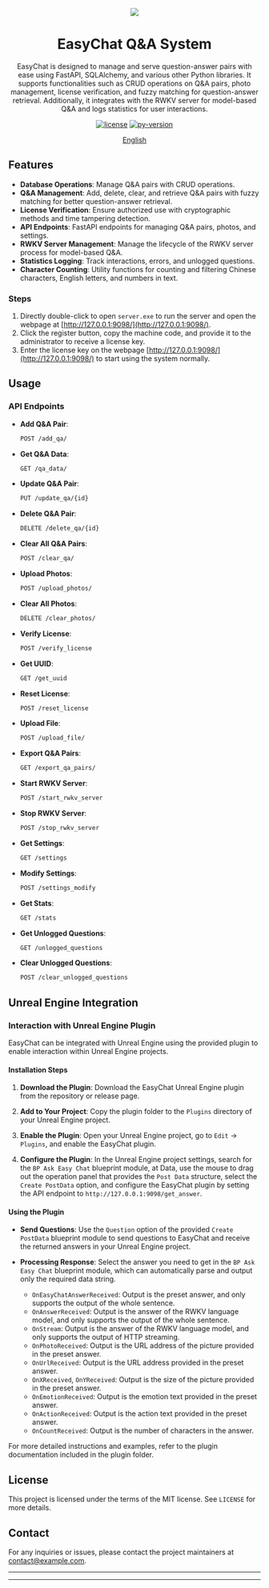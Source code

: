 <p align="center">
    <img src="path_to_your_logo_image">
</p>

<h1 align="center">EasyChat Q&A System</h1>

<div align="center">

EasyChat is designed to manage and serve question-answer pairs with ease using FastAPI, SQLAlchemy, and various other Python libraries. It supports functionalities such as CRUD operations on Q&A pairs, photo management, license verification, and fuzzy matching for question-answer retrieval. Additionally, it integrates with the RWKV server for model-based Q&A and logs statistics for user interactions.

[![license][license-image]][license-url]
[![py-version][py-version-image]][py-version-url]

[English](README.md)

</div>

## Features

- **Database Operations**: Manage Q&A pairs with CRUD operations.
- **Q&A Management**: Add, delete, clear, and retrieve Q&A pairs with fuzzy matching for better question-answer retrieval.
- **License Verification**: Ensure authorized use with cryptographic methods and time tampering detection.
- **API Endpoints**: FastAPI endpoints for managing Q&A pairs, photos, and settings.
- **RWKV Server Management**: Manage the lifecycle of the RWKV server process for model-based Q&A.
- **Statistics Logging**: Track interactions, errors, and unlogged questions.
- **Character Counting**: Utility functions for counting and filtering Chinese characters, English letters, and numbers in text.

### Steps

1. Directly double-click to open `server.exe` to run the server and open the webpage at [http://127.0.0.1:9098/](http://127.0.0.1:9098/).
2. Click the register button, copy the machine code, and provide it to the administrator to receive a license key.
3. Enter the license key on the webpage [http://127.0.0.1:9098/](http://127.0.0.1:9098/) to start using the system normally.

## Usage

### API Endpoints

- **Add Q&A Pair**: 
  ```sh
  POST /add_qa/
  ```
- **Get Q&A Data**: 
  ```sh
  GET /qa_data/
  ```
- **Update Q&A Pair**: 
  ```sh
  PUT /update_qa/{id}
  ```
- **Delete Q&A Pair**: 
  ```sh
  DELETE /delete_qa/{id}
  ```
- **Clear All Q&A Pairs**: 
  ```sh
  POST /clear_qa/
  ```
- **Upload Photos**: 
  ```sh
  POST /upload_photos/
  ```
- **Clear All Photos**: 
  ```sh
  DELETE /clear_photos/
  ```
- **Verify License**: 
  ```sh
  POST /verify_license
  ```
- **Get UUID**: 
  ```sh
  GET /get_uuid
  ```
- **Reset License**: 
  ```sh
  POST /reset_license
  ```
- **Upload File**: 
  ```sh
  POST /upload_file/
  ```
- **Export Q&A Pairs**: 
  ```sh
  GET /export_qa_pairs/
  ```
- **Start RWKV Server**: 
  ```sh
  POST /start_rwkv_server
  ```
- **Stop RWKV Server**: 
  ```sh
  POST /stop_rwkv_server
  ```
- **Get Settings**: 
  ```sh
  GET /settings
  ```
- **Modify Settings**: 
  ```sh
  POST /settings_modify
  ```
- **Get Stats**: 
  ```sh
  GET /stats
  ```
- **Get Unlogged Questions**: 
  ```sh
  GET /unlogged_questions
  ```
- **Clear Unlogged Questions**: 
  ```sh
  POST /clear_unlogged_questions
  ```

## Unreal Engine Integration

### Interaction with Unreal Engine Plugin

EasyChat can be integrated with Unreal Engine using the provided plugin to enable interaction within Unreal Engine projects.

#### Installation Steps

1. **Download the Plugin**:
   Download the EasyChat Unreal Engine plugin from the repository or release page.

2. **Add to Your Project**:
   Copy the plugin folder to the `Plugins` directory of your Unreal Engine project.

3. **Enable the Plugin**:
   Open your Unreal Engine project, go to `Edit` -> `Plugins`, and enable the EasyChat plugin.

4. **Configure the Plugin**:
   In the Unreal Engine project settings, search for the `BP Ask Easy Chat` blueprint module, at Data, use the mouse to drag out the operation panel that provides the `Post Data` structure, select the `Create PostData` option, and configure the EasyChat plugin by setting the API endpoint to `http://127.0.0.1:9098/get_answer`.

#### Using the Plugin

- **Send Questions**:
  Use the `Question` option of the provided `Create PostData` blueprint module to send questions to EasyChat and receive the returned answers in your Unreal Engine project.

- **Processing Response**:
  Select the answer you need to get in the `BP Ask Easy Chat` blueprint module, which can automatically parse and output only the required data string.

  - `OnEasyChatAnswerReceived`: Output is the preset answer, and only supports the output of the whole sentence.
  - `OnAnswerReceived`: Output is the answer of the RWKV language model, and only supports the output of the whole sentence.
  - `OnStream`: Output is the answer of the RWKV language model, and only supports the output of HTTP streaming.
  - `OnPhotoReceived`: Output is the URL address of the picture provided in the preset answer.
  - `OnUrlReceived`: Output is the URL address provided in the preset answer.
  - `OnXReceived`, `OnYReceived`: Output is the size of the picture provided in the preset answer.
  - `OnEmotionReceived`: Output is the emotion text provided in the preset answer.
  - `OnActionReceived`: Output is the action text provided in the preset answer.
  - `OnCountReceived`: Output is the number of characters in the answer.

For more detailed instructions and examples, refer to the plugin documentation included in the plugin folder.

## License

This project is licensed under the terms of the MIT license. See `LICENSE` for more details.

## Contact

For any inquiries or issues, please contact the project maintainers at [contact@example.com](gakkiopl@qq.com).

---

[license-image]: http://img.shields.io/badge/license-MIT-blue.svg
[license-url]: ./LICENSE
[py-version-image]: https://img.shields.io/pypi/pyversions/fastapi.svg
[py-version-url]: https://pypi.org/project/fastapi/

---
